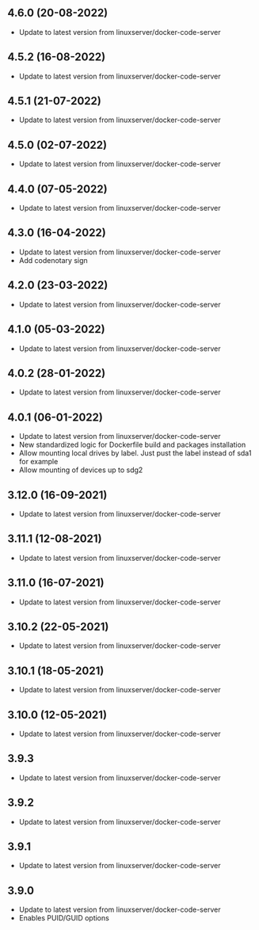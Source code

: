 
## 4.6.0 (20-08-2022)
- Update to latest version from linuxserver/docker-code-server

## 4.5.2 (16-08-2022)
- Update to latest version from linuxserver/docker-code-server

## 4.5.1 (21-07-2022)
- Update to latest version from linuxserver/docker-code-server

## 4.5.0 (02-07-2022)
- Update to latest version from linuxserver/docker-code-server

## 4.4.0 (07-05-2022)
- Update to latest version from linuxserver/docker-code-server

## 4.3.0 (16-04-2022)
- Update to latest version from linuxserver/docker-code-server
- Add codenotary sign

## 4.2.0 (23-03-2022)

- Update to latest version from linuxserver/docker-code-server

## 4.1.0 (05-03-2022)

- Update to latest version from linuxserver/docker-code-server

## 4.0.2 (28-01-2022)

- Update to latest version from linuxserver/docker-code-server

## 4.0.1 (06-01-2022)

- Update to latest version from linuxserver/docker-code-server
- New standardized logic for Dockerfile build and packages installation
- Allow mounting local drives by label. Just pust the label instead of sda1 for example
- Allow mounting of devices up to sdg2

## 3.12.0 (16-09-2021)

- Update to latest version from linuxserver/docker-code-server

## 3.11.1 (12-08-2021)

- Update to latest version from linuxserver/docker-code-server

## 3.11.0 (16-07-2021)

- Update to latest version from linuxserver/docker-code-server

## 3.10.2 (22-05-2021)

- Update to latest version from linuxserver/docker-code-server

## 3.10.1 (18-05-2021)

- Update to latest version from linuxserver/docker-code-server

## 3.10.0 (12-05-2021)

- Update to latest version from linuxserver/docker-code-server

## 3.9.3

- Update to latest version from linuxserver/docker-code-server

## 3.9.2

- Update to latest version from linuxserver/docker-code-server

## 3.9.1

- Update to latest version from linuxserver/docker-code-server

## 3.9.0

- Update to latest version from linuxserver/docker-code-server
- Enables PUID/GUID options
